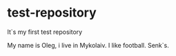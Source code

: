 # test-repository
It`s my first test repository

My name is Oleg, i live in Mykolaiv. I like football. Senk`s.
